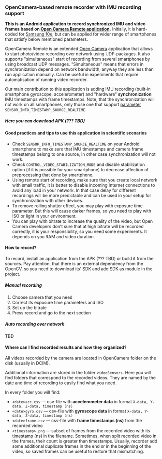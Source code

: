 ### OpenCamera-based remote recorder with IMU recording support

**This is an Android application to record synchronized IMU and video frames based on [Open Camera Remote application](https://play.google.com/store/apps/details?id=net.sourceforge.opencameraremote&hl=ru).** Initially, it is hard-coded for [Samsung 10e](https://www.samsung.com/global/galaxy/galaxy-s10/specs/), but can be applied for wider range of smartphones that satisfy below mentioned parameters.

OpenCamera Remote is an extended [Open Camera](https://play.google.com/store/apps/details?id=net.sourceforge.opencamera&hl=ru) application that allows to start photo/video recording over network using UDP-packages. It also supports "simultaneous" start of recording from several smartphones by using broadcast UDP messages. "Simultaneous" means that errors in synchronization depend on network bandwidth, anyway they are less than run application manually. Can be useful in experiments that require automatisation of running video recorder.

Our main contribution to this application is adding IMU recording (built-in smartphone gyroscope, accelerometer) and "hardware" **synchronization** IMU timestamps with frame timestamps. Note, that the synchronization will not work on all smartphones, only those one that support [parameter](https://developer.android.com/reference/android/hardware/camera2/CameraMetadata#SENSOR_INFO_TIMESTAMP_SOURCE_REALTIME) `SENSOR_INFO_TIMESTAMP_SOURCE_REALTIME`.

##### Here you can download APK (??? TBD)

#### Good practices and tips to use this application in scientific scenarios

* Check ``SENSOR_INFO_TIMESTAMP_SOURCE_REALTIME`` on your Android smartphone to make sure that IMU timestamps and camera frame timestamps belong to one source, in other case synchronization will not work.
* Check  `CONTROL_VIDEO_STABILIZATION_MODE`  and disable stabilization option (if it is possible for your smartphone) to decrease affection of preprocessing that done by smartphone.
*  Using remote start of recording, make sure that you create local network with small traffic, it is better to disable incoming Internet connections to avoid any load in your network. In that case delay for different recordings will be more predictable and can be used in your setup for synchronization with other devices.
* To remove rolling shutter effect, you may play with exposure time parameter. But this will cause darker frames, so you need to play with ISO or light in your environment. 
* You can play with bitrate to increase the quality of the video, but Open Camera developers don't sure that at high bitrate will be recorded correctly, it is your responsibility, so you need some experiments. It depends on you RAM and video duration.

#### How to record?

To record, install an application from the APK (??? TBD) or build it from the sources. Pay attention, that there is an external dependency from the OpenCV, so you need to download its' SDK and add SDK as module in the project.  

##### Manual recording

1. Choose camera that you need
2. Correct its exposure time parameters and ISO
3. Set up the bitrate
4. Press record and go to the next section

##### Auto recording over network

TBD

#### Where can I find recorded results and how they organized?

All videos recorded by the camera are located in OpenCamera folder on the disk (usually in DCIM).

Additional information are stored in the folder `videoSensors`. Here you will find folders that correspond to the recorded videos. They are named by the date and time of recording to easily find what you need.

In every folder you will find:

* `<date>acc.csv` — csv-file with **accelerometer data** in format `X-data, Y-data, Z-data, timestamp (ns)`
* `<date>gyro.csv` — csv-file with **gyroscope data** in format `X-data, Y-data, Z-data, timestamp (ns)`
*  `<date>frame.csv` — csv-file with **frame timestamps (ns)**  from the recorded video
* `<timestamp>.png` — subset of frames from the recorded video with its timestamp (ns) in the filename. Sometimes, when split recorded video in the frames, their count is greater than timestamps. Usually, recorder add some additional duplicate frames in the end or in the beginning of the video, so saved frames can be useful to restore that mismatching.